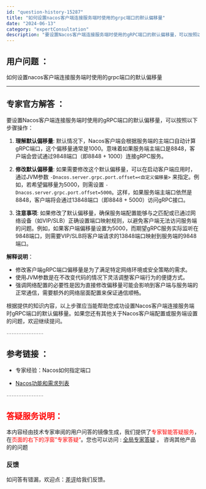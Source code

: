 ```yaml
---
id: "question-history-15287"
title: "如何设置nacos客户端连接服务端时使用的grpc端口的默认偏移量"
date: "2024-06-13"
category: "expertConsultation"
description: "要设置Nacos客户端连接服务端时使用的gRPC端口的默认偏移量，可以按照以下步骤操作：1. **理解默认偏移量**: 默认情况下，Nacos客户端会根据服务端的主端口自动计算gRPC端口，这个偏移量通常是1000。意味着如果服务端主端口是8848，客户端会尝试通过9848端口（即8848 + 10"
---
```


## 用户问题 ： 
 如何设置nacos客户端连接服务端时使用的grpc端口的默认偏移量  

---------------
## 专家官方解答 ：

要设置Nacos客户端连接服务端时使用的gRPC端口的默认偏移量，可以按照以下步骤操作：

1. **理解默认偏移量**: 默认情况下，Nacos客户端会根据服务端的主端口自动计算gRPC端口，这个偏移量通常是1000。意味着如果服务端主端口是8848，客户端会尝试通过9848端口（即8848 + 1000）连接gRPC服务。

2. **修改默认偏移量**: 如果需要修改这个默认偏移量，可以在启动客户端应用时，通过JVM参数 `-Dnacos.server.grpc.port.offset=<自定义偏移量>` 来指定。例如，若希望偏移量为5000，则需设置 `-Dnacos.server.grpc.port.offset=5000`。这样，如果服务端主端口依然是8848，客户端将会通过13848端口（即8848 + 5000）访问gRPC接口。

3. **注意事项**: 如果修改了默认偏移量，确保服务端配置能够与之匹配或已通过网络设备（如VIP/SLB）正确设置端口映射规则，以避免客户端无法访问服务端的问题。例如，如果客户端偏移量设置为5000，而期望gRPC服务实际监听在9848端口，则需要VIP/SLB将客户端请求的13848端口映射到服务端的9848端口。

**解释说明**：
- 修改客户端gRPC端口偏移量是为了满足特定网络环境或安全策略的需求。
- 使用JVM参数是在不改变代码的情况下灵活调整客户端行为的便捷方式。
- 强调网络配置的必要性是因为直接修改偏移量可能会影响到客户端与服务端的正常通信，需要额外的网络层面配置来保证通信顺畅。

根据提供的知识内容，以上步骤应当能帮助您成功设置Nacos客户端连接服务端时gRPC端口的默认偏移量。如果您还有其他关于Nacos客户端配置或服务端设置的问题，欢迎继续提问。


<font color="#949494">---------------</font> 


## 参考链接 ：

* 专家经验：Nacos如何指定端口 
 
 * [Nacos功能和需求列表](https://nacos.io/docs/latest/archive/feature-list)


 <font color="#949494">---------------</font> 
 


## <font color="#FF0000">答疑服务说明：</font> 

本内容经由技术专家审阅的用户问答的镜像生成，我们提供了<font color="#FF0000">专家智能答疑服务</font>，在<font color="#FF0000">页面的右下的浮窗”专家答疑“</font>。您也可以访问 : [全局专家答疑](https://answer.opensource.alibaba.com/docs/intro) 。 咨询其他产品的的问题

### 反馈
如问答有错漏，欢迎点：[差评](https://ai.nacos.io/user/feedbackByEnhancerGradePOJOID?enhancerGradePOJOId=15307)给我们反馈。
